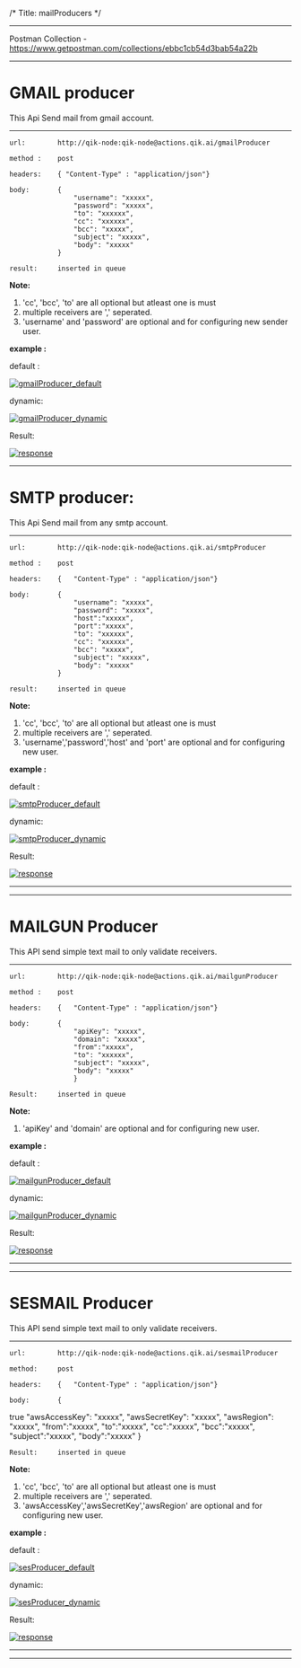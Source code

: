 /*
Title: mailProducers
*/

------------

Postman Collection - https://www.getpostman.com/collections/ebbc1cb54d3bab54a22b

------------

#   GMAIL producer

This Api Send mail from gmail account.

------------

    url:        http://qik-node:qik-node@actions.qik.ai/gmailProducer

    method :    post

    headers:    { "Content-Type" : "application/json"}

    body:       {
                    "username": "xxxxx",
                    "password": "xxxxx",
                    "to": "xxxxxx",
                    "cc": "xxxxxx",
                    "bcc": "xxxxx",
                    "subject": "xxxxx",
                    "body": "xxxxx"
                }

    result:     inserted in queue


**Note:**

1. 'cc', 'bcc', 'to' are all optional but atleast one is must
2. multiple receivers are ',' seperated.
3. 'username' and 'password' are optional and for configuring new sender user.
    
**example :**

default :

[![gmailProducer_default](%image_url%/qik-node-actions/mail/gmail_def.png "gmailProducer_default")](%image_url%/qik-node-actions/mail/gmail_def.png "gmailProducer_default")

dynamic:

[![gmailProducer_dynamic](%image_url%/qik-node-actions/mail/gmail_dyn.png "gmailProducer_dynamic")](%image_url%/qik-node-actions/mail/gmail_dyn.png "gmailProducer_dynamic")

Result:

[![response](%image_url%/qik-node-actions/response.png "response")](%image_url%/qik-node-actions/response.png "response")


------------

#   SMTP producer:

This Api Send mail from any smtp account.

------------

    url:        http://qik-node:qik-node@actions.qik.ai/smtpProducer

    method :    post

    headers:    {   "Content-Type" : "application/json"}

    body:       {
                    "username": "xxxxx",
                    "password": "xxxxx",
                    "host":"xxxxx",
                    "port":"xxxxx",
                    "to": "xxxxxx",
                    "cc": "xxxxxx",
                    "bcc": "xxxxx",
                    "subject": "xxxxx",
                    "body": "xxxxx"
                }

    result:     inserted in queue

**Note:**

1. 'cc', 'bcc', 'to' are all optional but atleast one is must
2. multiple receivers are ',' seperated.
3. 'username','password','host' and 'port' are optional and for configuring new user.

**example :**

default :

[![smtpProducer_default](%image_url%/qik-node-actions/mail/smtp_def.png "smtpProducer_default")](%image_url%/qik-node-actions/mail/smtp_def.png "smtpProducer_default")

dynamic:

[![smtpProducer_dynamic](%image_url%/qik-node-actions/mail/smtp_dyn.png "smtpProducer_dynamic")](%image_url%/qik-node-actions/mail/smtp_dyn.png "smtpProducer_dynamic")

Result:

[![response](%image_url%/qik-node-actions/response.png "response")](%image_url%/qik-node-actions/response.png "response")

------------
------------

#   MAILGUN Producer

This API send simple text mail to only validate receivers.

------------

    url:        http://qik-node:qik-node@actions.qik.ai/mailgunProducer

    method :    post

    headers:    {   "Content-Type" : "application/json"}

    body:       {
                    "apiKey": "xxxxx",
                    "domain": "xxxxx",
                    "from":"xxxxx",
                    "to": "xxxxxx",
                    "subject": "xxxxx",
                    "body": "xxxxx"
                    }

    Result:     inserted in queue


**Note:**

1. 'apiKey' and 'domain' are optional and for configuring new user.

**example :**

default :

[![mailgunProducer_default](%image_url%/qik-node-actions/mail/mailgun_def.png "mailgunProducer_default")](%image_url%/qik-node-actions/mail/mailgun_def.png "mailgunProducer_default")

dynamic:

[![mailgunProducer_dynamic](%image_url%/qik-node-actions/mail/mailgun_dyn.png "mailgunProducer_dynamic")](%image_url%/qik-node-actions/mail/mailgun_dyn.png "mailgunProducer_dynamic")

Result:

[![response](%image_url%/qik-node-actions/response.png "response")](!%5Bscreen-shots%5D/response.png "response")

------------
------------

#   SESMAIL Producer

This API send simple text mail to only validate receivers.

------------

    url:        http://qik-node:qik-node@actions.qik.ai/sesmailProducer

    method:     post

    headers:    {   "Content-Type" : "application/json"}

    body:       {
   true                 "awsAccessKey": "xxxxx",
                    "awsSecretKey": "xxxxx",
                    "awsRegion": "xxxxx",
                    "from":"xxxxx",
                    "to":"xxxxx",
                    "cc":"xxxxx",
                    "bcc":"xxxxx",
                    "subject":"xxxxx",
                    "body":"xxxxx"
                }

    Result:     inserted in queue


**Note:**

1. 'cc', 'bcc', 'to' are all optional but atleast one is must
2. multiple receivers are ',' seperated.
3. 'awsAccessKey','awsSecretKey','awsRegion' are optional and for configuring new user.
    

**example :**

default :

[![sesProducer_default](%image_url%/qik-node-actions/mail/ses_def.png "sesProducer_default")](%image_url%/qik-node-actions/mail/ses_def.png "sesProducer_default")

dynamic:

[![sesProducer_dynamic](%image_url%/qik-node-actions/mail/ses_dyn.png "sesProducer_dynamic")](%image_url%/qik-node-actions/mail/ses_dyn.png "sesProducer_dynamic")

Result:

[![response](%image_url%/qik-node-actions/response.png "response")](%image_url%/qik-node-actions/response.png "response")

------------
------------